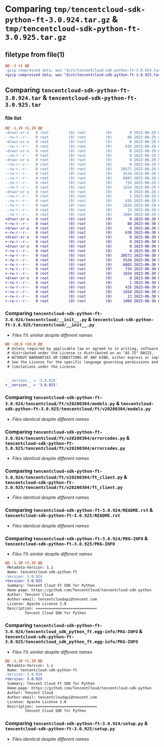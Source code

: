 # Comparing `tmp/tencentcloud-sdk-python-ft-3.0.924.tar.gz` & `tmp/tencentcloud-sdk-python-ft-3.0.925.tar.gz`

## filetype from file(1)

```diff
@@ -1 +1 @@
-gzip compressed data, was "dist/tencentcloud-sdk-python-ft-3.0.924.tar", last modified: Thu Jun 29 00:31:35 2023, max compression
+gzip compressed data, was "dist/tencentcloud-sdk-python-ft-3.0.925.tar", last modified: Fri Jun 30 02:14:20 2023, max compression
```

## Comparing `tencentcloud-sdk-python-ft-3.0.924.tar` & `tencentcloud-sdk-python-ft-3.0.925.tar`

### file list

```diff
@@ -1,19 +1,19 @@
-drwxr-xr-x   0 root         (0) root         (0)        0 2023-06-29 00:31:35.000000 tencentcloud-sdk-python-ft-3.0.924/
--rw-r--r--   0 root         (0) root         (0)       88 2023-06-29 00:31:35.000000 tencentcloud-sdk-python-ft-3.0.924/setup.cfg
-drwxr-xr-x   0 root         (0) root         (0)        0 2023-06-29 00:31:35.000000 tencentcloud-sdk-python-ft-3.0.924/tencentcloud/
--rw-r--r--   0 root         (0) root         (0)      630 2023-06-29 00:31:35.000000 tencentcloud-sdk-python-ft-3.0.924/tencentcloud/__init__.py
-drwxr-xr-x   0 root         (0) root         (0)        0 2023-06-29 00:31:35.000000 tencentcloud-sdk-python-ft-3.0.924/tencentcloud/ft/
--rw-r--r--   0 root         (0) root         (0)        0 2023-06-29 00:31:35.000000 tencentcloud-sdk-python-ft-3.0.924/tencentcloud/ft/__init__.py
-drwxr-xr-x   0 root         (0) root         (0)        0 2023-06-29 00:31:35.000000 tencentcloud-sdk-python-ft-3.0.924/tencentcloud/ft/v20200304/
--rw-r--r--   0 root         (0) root         (0)        0 2023-06-29 00:31:35.000000 tencentcloud-sdk-python-ft-3.0.924/tencentcloud/ft/v20200304/__init__.py
--rw-r--r--   0 root         (0) root         (0)    20571 2023-06-29 00:31:35.000000 tencentcloud-sdk-python-ft-3.0.924/tencentcloud/ft/v20200304/models.py
--rw-r--r--   0 root         (0) root         (0)     5534 2023-06-29 00:31:35.000000 tencentcloud-sdk-python-ft-3.0.924/tencentcloud/ft/v20200304/errorcodes.py
--rw-r--r--   0 root         (0) root         (0)     6803 2023-06-29 00:31:35.000000 tencentcloud-sdk-python-ft-3.0.924/tencentcloud/ft/v20200304/ft_client.py
--rw-r--r--   0 root         (0) root         (0)      734 2023-06-29 00:31:35.000000 tencentcloud-sdk-python-ft-3.0.924/README.rst
--rw-r--r--   0 root         (0) root         (0)     1654 2023-06-29 00:31:35.000000 tencentcloud-sdk-python-ft-3.0.924/PKG-INFO
-drwxr-xr-x   0 root         (0) root         (0)        0 2023-06-29 00:31:35.000000 tencentcloud-sdk-python-ft-3.0.924/tencentcloud_sdk_python_ft.egg-info/
--rw-r--r--   0 root         (0) root         (0)        1 2023-06-29 00:31:35.000000 tencentcloud-sdk-python-ft-3.0.924/tencentcloud_sdk_python_ft.egg-info/dependency_links.txt
--rw-r--r--   0 root         (0) root         (0)      435 2023-06-29 00:31:35.000000 tencentcloud-sdk-python-ft-3.0.924/tencentcloud_sdk_python_ft.egg-info/SOURCES.txt
--rw-r--r--   0 root         (0) root         (0)     1654 2023-06-29 00:31:35.000000 tencentcloud-sdk-python-ft-3.0.924/tencentcloud_sdk_python_ft.egg-info/PKG-INFO
--rw-r--r--   0 root         (0) root         (0)       13 2023-06-29 00:31:35.000000 tencentcloud-sdk-python-ft-3.0.924/tencentcloud_sdk_python_ft.egg-info/top_level.txt
--rw-r--r--   0 root         (0) root         (0)     1004 2023-06-29 00:31:35.000000 tencentcloud-sdk-python-ft-3.0.924/setup.py
+drwxr-xr-x   0 root         (0) root         (0)        0 2023-06-30 02:14:20.000000 tencentcloud-sdk-python-ft-3.0.925/
+-rw-r--r--   0 root         (0) root         (0)       88 2023-06-30 02:14:20.000000 tencentcloud-sdk-python-ft-3.0.925/setup.cfg
+drwxr-xr-x   0 root         (0) root         (0)        0 2023-06-30 02:14:20.000000 tencentcloud-sdk-python-ft-3.0.925/tencentcloud/
+-rw-r--r--   0 root         (0) root         (0)      630 2023-06-30 02:14:20.000000 tencentcloud-sdk-python-ft-3.0.925/tencentcloud/__init__.py
+drwxr-xr-x   0 root         (0) root         (0)        0 2023-06-30 02:14:20.000000 tencentcloud-sdk-python-ft-3.0.925/tencentcloud/ft/
+-rw-r--r--   0 root         (0) root         (0)        0 2023-06-30 02:14:20.000000 tencentcloud-sdk-python-ft-3.0.925/tencentcloud/ft/__init__.py
+drwxr-xr-x   0 root         (0) root         (0)        0 2023-06-30 02:14:20.000000 tencentcloud-sdk-python-ft-3.0.925/tencentcloud/ft/v20200304/
+-rw-r--r--   0 root         (0) root         (0)        0 2023-06-30 02:14:20.000000 tencentcloud-sdk-python-ft-3.0.925/tencentcloud/ft/v20200304/__init__.py
+-rw-r--r--   0 root         (0) root         (0)    20571 2023-06-30 02:14:20.000000 tencentcloud-sdk-python-ft-3.0.925/tencentcloud/ft/v20200304/models.py
+-rw-r--r--   0 root         (0) root         (0)     5534 2023-06-30 02:14:20.000000 tencentcloud-sdk-python-ft-3.0.925/tencentcloud/ft/v20200304/errorcodes.py
+-rw-r--r--   0 root         (0) root         (0)     6803 2023-06-30 02:14:20.000000 tencentcloud-sdk-python-ft-3.0.925/tencentcloud/ft/v20200304/ft_client.py
+-rw-r--r--   0 root         (0) root         (0)      734 2023-06-30 02:14:20.000000 tencentcloud-sdk-python-ft-3.0.925/README.rst
+-rw-r--r--   0 root         (0) root         (0)     1654 2023-06-30 02:14:20.000000 tencentcloud-sdk-python-ft-3.0.925/PKG-INFO
+drwxr-xr-x   0 root         (0) root         (0)        0 2023-06-30 02:14:20.000000 tencentcloud-sdk-python-ft-3.0.925/tencentcloud_sdk_python_ft.egg-info/
+-rw-r--r--   0 root         (0) root         (0)        1 2023-06-30 02:14:20.000000 tencentcloud-sdk-python-ft-3.0.925/tencentcloud_sdk_python_ft.egg-info/dependency_links.txt
+-rw-r--r--   0 root         (0) root         (0)      435 2023-06-30 02:14:20.000000 tencentcloud-sdk-python-ft-3.0.925/tencentcloud_sdk_python_ft.egg-info/SOURCES.txt
+-rw-r--r--   0 root         (0) root         (0)     1654 2023-06-30 02:14:20.000000 tencentcloud-sdk-python-ft-3.0.925/tencentcloud_sdk_python_ft.egg-info/PKG-INFO
+-rw-r--r--   0 root         (0) root         (0)       13 2023-06-30 02:14:20.000000 tencentcloud-sdk-python-ft-3.0.925/tencentcloud_sdk_python_ft.egg-info/top_level.txt
+-rw-r--r--   0 root         (0) root         (0)     1004 2023-06-30 02:14:20.000000 tencentcloud-sdk-python-ft-3.0.925/setup.py
```

### Comparing `tencentcloud-sdk-python-ft-3.0.924/tencentcloud/__init__.py` & `tencentcloud-sdk-python-ft-3.0.925/tencentcloud/__init__.py`

 * *Files 1% similar despite different names*

```diff
@@ -10,8 +10,8 @@
 # Unless required by applicable law or agreed to in writing, software
 # distributed under the License is distributed on an "AS IS" BASIS,
 # WITHOUT WARRANTIES OR CONDITIONS OF ANY KIND, either express or implied.
 # See the License for the specific language governing permissions and
 # limitations under the License.
 
 
-__version__ = '3.0.924'
+__version__ = '3.0.925'
```

### Comparing `tencentcloud-sdk-python-ft-3.0.924/tencentcloud/ft/v20200304/models.py` & `tencentcloud-sdk-python-ft-3.0.925/tencentcloud/ft/v20200304/models.py`

 * *Files identical despite different names*

### Comparing `tencentcloud-sdk-python-ft-3.0.924/tencentcloud/ft/v20200304/errorcodes.py` & `tencentcloud-sdk-python-ft-3.0.925/tencentcloud/ft/v20200304/errorcodes.py`

 * *Files identical despite different names*

### Comparing `tencentcloud-sdk-python-ft-3.0.924/tencentcloud/ft/v20200304/ft_client.py` & `tencentcloud-sdk-python-ft-3.0.925/tencentcloud/ft/v20200304/ft_client.py`

 * *Files identical despite different names*

### Comparing `tencentcloud-sdk-python-ft-3.0.924/README.rst` & `tencentcloud-sdk-python-ft-3.0.925/README.rst`

 * *Files identical despite different names*

### Comparing `tencentcloud-sdk-python-ft-3.0.924/PKG-INFO` & `tencentcloud-sdk-python-ft-3.0.925/PKG-INFO`

 * *Files 1% similar despite different names*

```diff
@@ -1,10 +1,10 @@
 Metadata-Version: 1.1
 Name: tencentcloud-sdk-python-ft
-Version: 3.0.924
+Version: 3.0.925
 Summary: Tencent Cloud Ft SDK for Python
 Home-page: https://github.com/TencentCloud/tencentcloud-sdk-python
 Author: Tencent Cloud
 Author-email: tencentcloudapi@tencent.com
 License: Apache License 2.0
 Description: ============================
         Tencent Cloud SDK for Python
```

### Comparing `tencentcloud-sdk-python-ft-3.0.924/tencentcloud_sdk_python_ft.egg-info/PKG-INFO` & `tencentcloud-sdk-python-ft-3.0.925/tencentcloud_sdk_python_ft.egg-info/PKG-INFO`

 * *Files 1% similar despite different names*

```diff
@@ -1,10 +1,10 @@
 Metadata-Version: 1.1
 Name: tencentcloud-sdk-python-ft
-Version: 3.0.924
+Version: 3.0.925
 Summary: Tencent Cloud Ft SDK for Python
 Home-page: https://github.com/TencentCloud/tencentcloud-sdk-python
 Author: Tencent Cloud
 Author-email: tencentcloudapi@tencent.com
 License: Apache License 2.0
 Description: ============================
         Tencent Cloud SDK for Python
```

### Comparing `tencentcloud-sdk-python-ft-3.0.924/setup.py` & `tencentcloud-sdk-python-ft-3.0.925/setup.py`

 * *Files identical despite different names*

